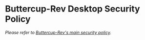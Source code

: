# Buttercup-Rev Desktop Security Policy

_Please refer to [Buttercup-Rev's main security policy](https://github.com/Buttercup-Rev/dossier/blob/master/SECURITY.md)._
